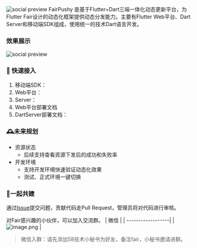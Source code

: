 ![social preview](https://github.com/wuba/fair/blob/main/social-dark.png)
FairPushy 是基于Flutter+Dart三端一体化动态更新平台，为Flutter Fair设计的动态化框架提供动态分发能力。主要有Flutter Web平台、Dart Server和移动端SDK组成，使用统一的技术Dart语言开发。


### 效果展示
![social preview](https://github.com/wuba/fair/blob/main/best-ui-template.png)


### 🚀 快速接入

1. 移动端SDK：
2. Web平台：
3. Server：
4. Web平台部署文档
5. DartServer部署文档：

### 🕰未来规划
* 资源状态
  * 后续支持查看资源下发后的成功和失败率      
* 开发环境
  * 支持开发环境快速验证动态化效果     
  * 测试、正式环境一键切换  

### 🔧一起共建

通过[Issue](https://github.com/wuba/FairPushy/issues)提交问题，贡献代码走Pull Request，管理员将对代码进行审核。

对Fair感兴趣的小伙伴，可以加入交流群。
| 微信              | 
| ------------------|
| ![image.png](https://p6-juejin.byteimg.com/tos-cn-i-k3u1fbpfcp/7017d985152d4ec6865a3a96157fd9fd~tplv-k3u1fbpfcp-watermark.image?) |



> 微信入群：请先添加58技术小秘书为好友，备注fair，小秘书邀请进群。